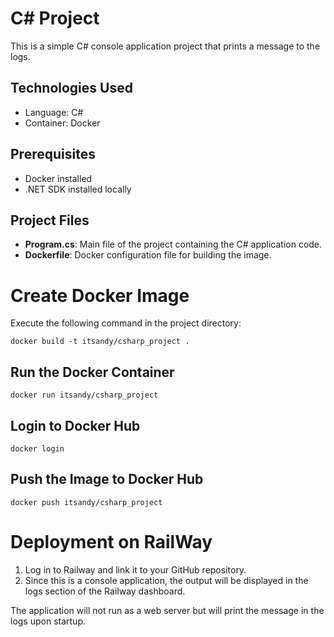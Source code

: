 # C#  Project

This is a simple C# console application project that prints a message to the logs.

## Technologies Used
- Language: C#
- Container: Docker

## Prerequisites
- Docker installed
- .NET SDK installed locally

## Project Files
- **Program.cs**: Main file of the project containing the C# application code.
- **Dockerfile**: Docker configuration file for building the image.

# Create Docker Image

Execute the following command in the project directory:

~~~
docker build -t itsandy/csharp_project .
~~~

## Run the Docker Container

~~~
docker run itsandy/csharp_project
~~~

## Login to Docker Hub

~~~
docker login
~~~

## Push the Image to Docker Hub

~~~
docker push itsandy/csharp_project
~~~

# Deployment on RailWay

1. Log in to Railway and link it to your GitHub repository.
2. Since this is a console application, the output will be displayed in the logs section of the Railway dashboard.

The application will not run as a web server but will print the message in the logs upon startup.

